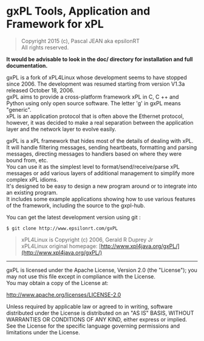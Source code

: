 # gxPL Tools, Application and Framework for xPL  
> Copyright 2015 (c), Pascal JEAN aka epsilonRT  
> All rights reserved.

**It would be advisable to look in the doc/ directory for installation 
and full documentation.**

gxPL is a fork of xPL4Linux whose development seems to have stopped 
since 2006. The development was resumed starting from version V1.3a 
released October 18, 2006.  
gxPL aims to provide a cross-platform framework xPL in C, C ++ and 
Python using only open source software. The letter 'g' in gxPL means 
"generic".  
xPL is an application protocol that is often above the Ethernet 
protocol, however, it was decided to make a real separation between 
the application layer and the network layer to evolve easily.  
 
gxPL is a xPL framework that hides most of the details of 
dealing with xPL.  It will handle filtering messages, sending 
heartbeats, formatting and parsing messages, directing messages to 
handlers based on where they were bound from, etc.  
You can use it as the simplest level to format/send/receive/parse xPL 
messages or add various layers of additional management to simplify more 
complex xPL idioms.  
It's designed to be easy to design a new program around or to 
integrate into an existing program.  
It includes some example applications showing how to use various 
features of the framework, including the source to the gxpl-hub.

You can get the latest development version using git :

    $ git clone http://www.epsilonrt.com/gxPL

> xPL4Linux is Copyright (c) 2006, Gerald R Duprey Jr  
> xPL4Linux original homepage: [http://www.xpl4java.org/gxPL/](http://www.xpl4java.org/gxPL/)

---
gxPL is licensed under the Apache License, Version 2.0 (the "License"); 
you may not use this file except in compliance with the License.  
You may obtain a copy of the License at:

http://www.apache.org/licenses/LICENSE-2.0 

Unless required by applicable law or agreed to in writing, software distributed
under the License is distributed on an "AS IS" BASIS, WITHOUT WARRANTIES OR
CONDITIONS OF ANY KIND, either express or implied. See the License for the
specific language governing permissions and limitations under the License.

